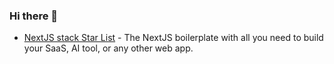 ### Hi there 👋
- [NextJS stack Star List](https://github.com/stars/tsui66/lists/nextjs-stack) - The NextJS boilerplate with all you need to build your SaaS, AI tool, or any other web app.

<!--
**tsui66/tsui66** is a ✨ _special_ ✨ repository because its `README.md` (this file) appears on your GitHub profile.

Here are some ideas to get you started:

- 🔭 I've built an awesome blog at [jacob.omg.lol](https://blog.hasha.io/), which I write articles on.
- 🌱 I’m currently learning ...
- 👯 I’m looking to collaborate on ...
- 🤔 I’m looking for help with ...
- 💬 Ask me about ...
- 📫 How to reach me: ...
- 😄 Pronouns: ...
- ⚡ Fun fact: ...
-->
